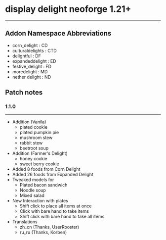 # display delight neoforge 1.21+

---
## Addon Namespace Abbreviations

- corn_delight : CD
- culturaldelights : CTD
- delightful : DF
- expandeddelight : ED
- festive_delight : FD
- moredelight : MD
- nether delight : ND

## Patch notes

### 1.1.0

---
- Addition (Vanila)
  - plated cookie
  - plated pumpkin pie
  - mushroom stew
  - rabbit stew
  - beetroot soup
- Addition (Farmer's Delight)
  - honey cookie
  - sweet berry cookie
- Added 8 foods from Corn Delight
- Added 26 foods from Expanded Delight
- Tweaked models for
    - Plated bacon sandwich
    - Noodle soup
    - Mixed salad
- New Interaction with plates
  - Shift click to place all items at once
  - Click with bare hand to take items
  - Shift click with bare hand to take all items
- Translations
  - zh_cn (Thanks, UserRooster)
  - ru_ru (Thanks, Korben)